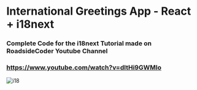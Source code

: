 # International Greetings App - React + i18next
### Complete Code for the i18next Tutorial made on RoadsideCoder Youtube Channel
### https://www.youtube.com/watch?v=dltHi9GWMIo
![i18](https://github.com/piyush-eon/i18next-tutorial-yt/assets/51760520/7f5ab514-0b42-4fa4-bdcb-45067cdd3e39)
